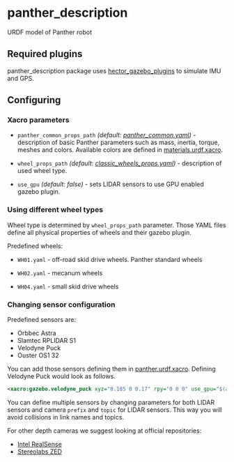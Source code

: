 # panther_description

URDF model of Panther robot

## Required plugins

panther_description package uses [hector_gazebo_plugins](http://wiki.ros.org/hector_gazebo_plugins) to simulate IMU and GPS.

## Configuring

### Xacro parameters

- `panther_common_props_path` *(default: [panther_common.yaml](/panther_description/config/panther_common.yaml))* - description of basic Panther parameters such as mass, inertia, torque, meshes and colors. Available colors are defined in [materials.urdf.xacro](/panther_description/urdf/materials.urdf.xacro).

- `wheel_props_path` *(default: [classic_wheels_props.yaml](/panther_description/config/classic_wheels_props.yaml))* - description of used wheel type.

- `use_gpu` *(default: false)* - sets LIDAR sensors to use GPU enabled gazebo plugin.


### Using different wheel types

Wheel type is determined by `wheel_props_path` parameter. Those YAML files define all physical properties of wheels and their gazebo plugin.

Predefined wheels:
- `WH01.yaml` - off-road skid drive wheels. Panther standard wheels

- `WH02.yaml` - mecanum wheels 

- `WH04.yaml` - small skid drive wheels

### Changing sensor configuration

Predefined sensors are:
- Orbbec Astra
- Slamtec RPLIDAR S1
- Velodyne Puck
- Ouster OS1 32

You can add those sensors defining them in [panther.urdf.xacro](/panther_description/panther.urdf.xacro). Defining Velodyne Puck would look as follows.
``` xml
<xacro:gazebo.velodyne_puck xyz="0.185 0 0.17" rpy="0 0 0" use_gpu="$(arg use_gpu)" />
```

You can define multiple sensors by changing parameters for both LIDAR sensors and camera `prefix` and `topic` for LIDAR sensors. This way you will avoid collisions in link names and topics.

For other depth cameras we suggest looking at official repositories:
- [Intel RealSense](https://github.com/IntelRealSense/realsense-ros)
- [Stereolabs ZED](https://github.com/stereolabs/zed-ros-wrapper)